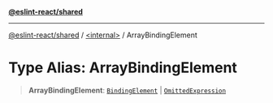 [**@eslint-react/shared**](../../README.md)

***

[@eslint-react/shared](../../README.md) / [\<internal\>](../README.md) / ArrayBindingElement

# Type Alias: ArrayBindingElement

> **ArrayBindingElement**: [`BindingElement`](../interfaces/BindingElement.md) \| [`OmittedExpression`](../interfaces/OmittedExpression.md)
